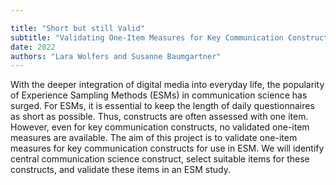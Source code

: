 ```yaml
---

title: "Short but still Valid"
subtitle: "Validating One-Item Measures for Key Communication Constructs for Experience Sampling Research"
date: 2022
authors: "Lara Wolfers and Susanne Baumgartner"
---
```



With the deeper integration of digital media into everyday life, the popularity of Experience Sampling Methods (ESMs) in communication science has surged. For ESMs, it is essential to keep the length of daily questionnaires as short as possible. Thus, constructs are often assessed with one item. However, even for key communication constructs, no validated one-item measures are available. The aim of this project is to validate one-item measures for key communication constructs for use in ESM. We will identify central communication science construct, select suitable items for these constructs, and validate these items in an ESM study.



